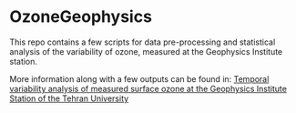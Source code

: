 # OzoneGeophysics
This repo contains a few scripts for data pre-processing and statistical analysis of the variability of ozone, measured 
at the Geophysics Institute station.

More information along with a few outputs can be found in:
[Temporal variability analysis of measured surface ozone at the Geophysics Institute Station of the Tehran University](https://doi.org/10.22059/jesphys.2022.329346.1007355)


